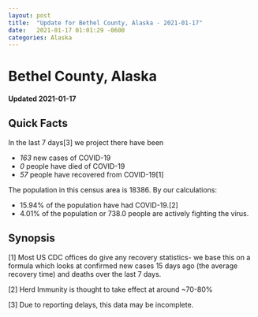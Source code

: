 ```yaml
---
layout: post
title:  "Update for Bethel County, Alaska - 2021-01-17"
date:   2021-01-17 01:01:29 -0600
categories: Alaska
---
```


# Bethel County, Alaska
#### Updated 2021-01-17

## Quick Facts

In the last 7 days[3] we project there have been
- *163* new cases of COVID-19
- *0* people have died of COVID-19
- *57* people have recovered from COVID-19[1]

The population in this census area is 18386. By our calculations:
- 15.94% of the population have had COVID-19.[2]
- 4.01% of the population or 738.0 people are actively fighting the virus.

## Synopsis




[1] Most US CDC offices do give any recovery statistics- we base this on a formula which looks at confirmed new cases
15 days ago (the average recovery time) and deaths over the last 7 days.

[2] Herd Immunity is thought to take effect at around ~70-80%

[3] Due to reporting delays, this data may be incomplete.
 
    